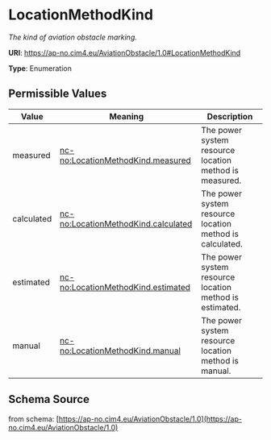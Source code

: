 # LocationMethodKind

_The kind of aviation obstacle marking._

**URI**: https://ap-no.cim4.eu/AviationObstacle/1.0#LocationMethodKind

**Type**: Enumeration

## Permissible Values

| Value | Meaning | Description |
| --- | --- | --- |
| measured | [nc-no:LocationMethodKind.measured](https://ap-no.cim4.eu/AviationObstacle/1.0#LocationMethodKind.measured) | The power system resource location method is measured. |
| calculated | [nc-no:LocationMethodKind.calculated](https://ap-no.cim4.eu/AviationObstacle/1.0#LocationMethodKind.calculated) | The power system resource location method is calculated. |
| estimated | [nc-no:LocationMethodKind.estimated](https://ap-no.cim4.eu/AviationObstacle/1.0#LocationMethodKind.estimated) | The power system resource location method is estimated. |
| manual | [nc-no:LocationMethodKind.manual](https://ap-no.cim4.eu/AviationObstacle/1.0#LocationMethodKind.manual) | The power system resource location method is manual. |
## Schema Source

from schema: [https://ap-no.cim4.eu/AviationObstacle/1.0](https://ap-no.cim4.eu/AviationObstacle/1.0)
